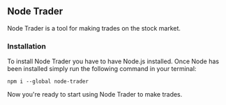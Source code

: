 ## Node Trader
Node Trader is a tool for making trades on the stock market.

### Installation
To install Node Trader you have to have Node.js installed.
Once Node has been installed simply run the following command in your terminal:
```console
npm i --global node-trader
```
Now you're ready to start using Node Trader to make trades.